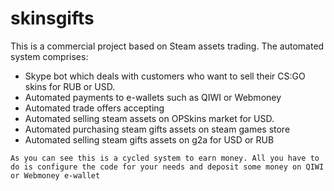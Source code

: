 # skinsgifts
This is a commercial project based on Steam assets trading. 
The automated system comprises:
* Skype bot which deals with customers who want to sell their CS:GO skins for RUB or USD.
* Automated payments to e-wallets such as QIWI or Webmoney
* Automated trade offers accepting
* Automated selling steam assets on OPSkins market for USD.
* Automated purchasing steam gifts assets on steam games store
* Automated selling steam gifts assets on g2a for USD or RUB

`As you can see this is a cycled system to earn money. All you have to do is configure the code for your needs and deposit some money on QIWI or Webmoney e-wallet`
